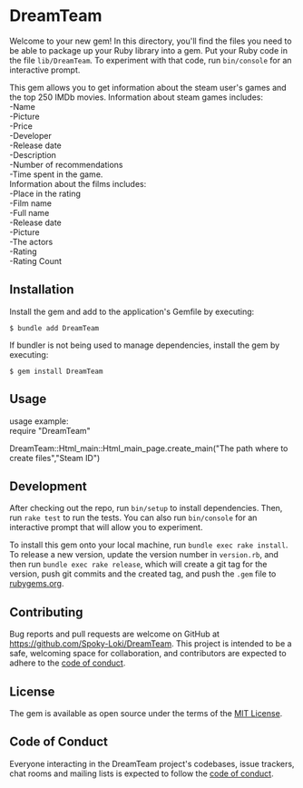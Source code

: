# DreamTeam

Welcome to your new gem! In this directory, you'll find the files you need to be able to package up your Ruby library into a gem. Put your Ruby code in the file `lib/DreamTeam`. To experiment with that code, run `bin/console` for an interactive prompt.

This gem allows you to get information about the steam user's games and the top 250 IMDb movies.
Information about steam games includes:  
    -Name  
    -Picture  
    -Price  
    -Developer  
    -Release date  
    -Description  
    -Number of recommendations  
    -Time spent in the game.  
Information about the films includes:  
    -Place in the rating  
    -Film name  
    -Full name  
    -Release date  
    -Picture  
    -The actors  
    -Rating  
    -Rating Count  

## Installation

Install the gem and add to the application's Gemfile by executing:

    $ bundle add DreamTeam

If bundler is not being used to manage dependencies, install the gem by executing:

    $ gem install DreamTeam

## Usage

usage example:  
require "DreamTeam"  

DreamTeam::Html_main::Html_main_page.create_main("The path where to create files","Steam ID")

## Development

After checking out the repo, run `bin/setup` to install dependencies. Then, run `rake test` to run the tests. You can also run `bin/console` for an interactive prompt that will allow you to experiment.

To install this gem onto your local machine, run `bundle exec rake install`. To release a new version, update the version number in `version.rb`, and then run `bundle exec rake release`, which will create a git tag for the version, push git commits and the created tag, and push the `.gem` file to [rubygems.org](https://rubygems.org).

## Contributing

Bug reports and pull requests are welcome on GitHub at https://github.com/Spoky-Loki/DreamTeam. This project is intended to be a safe, welcoming space for collaboration, and contributors are expected to adhere to the [code of conduct](https://github.com/Spoky-Loki/DreamTeam/blob/master/CODE_OF_CONDUCT.md).

## License

The gem is available as open source under the terms of the [MIT License](https://opensource.org/licenses/MIT).

## Code of Conduct

Everyone interacting in the DreamTeam project's codebases, issue trackers, chat rooms and mailing lists is expected to follow the [code of conduct](https://github.com/Spoky-Loki/DreamTeam/blob/master/CODE_OF_CONDUCT.md).
